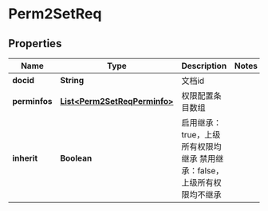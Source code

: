 # Perm2SetReq

## Properties
Name | Type | Description | Notes
------------ | ------------- | ------------- | -------------
**docid** | **String** | 文档id | 
**perminfos** | [**List&lt;Perm2SetReqPerminfo&gt;**](Perm2SetReqPerminfo.md) | 权限配置条目数组 | 
**inherit** | **Boolean** | 启用继承：true，上级所有权限均继承  禁用继承：false，上级所有权限均不继承   | 
